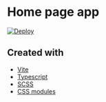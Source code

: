 # Home page app

[![Deploy][badge-deploy]][deploy]

## Created with

- [Vite](https://vitejs.dev/)
- [Typescript](https://www.typescriptlang.org/)
- [SCSS](https://sass-lang.com/)
- [CSS modules](https://github.com/css-modules/css-modules/blob/master/docs/get-started.md)

[badge-deploy]: https://github.com/deeppines/deeppines.github.io/actions/workflows/deploy.yml/badge.svg
[deploy]: https://github.com/deeppines/deeppines.github.io/actions/workflows/deploy.yml
